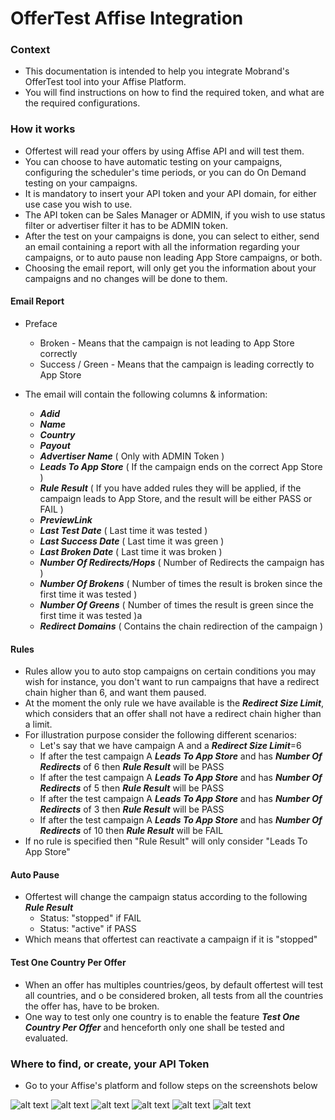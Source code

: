 # OfferTest Affise Integration

### Context

 * This documentation is intended to help you integrate Mobrand's OfferTest tool into your Affise Platform.
 * You will find instructions on how to find the required token, and what are the required configurations.
 
### How it works
 
 * Offertest will read your offers by using Affise API and will test them.
 * You can choose to have automatic testing on your campaigns, configuring the scheduler's time periods, or you can do On Demand testing on your campaigns.
 * It is mandatory to insert your API token and your API domain, for either use case you wish to use.
 * The API token can be Sales Manager or ADMIN, if you wish to use status filter or advertiser filter it has to be ADMIN token.
 * After the test on your campaigns is done, you can select to either, send an email containing a report with all the information regarding your campaigns, or to auto pause non leading App Store campaigns, or both. 
 * Choosing the email report, will only get you the information about your campaigns and no changes will be done to them.
 
#### Email Report

 * Preface 
    * Broken - Means that the campaign is not leading to App Store correctly
    * Success / Green - Means that the campaign is leading correctly to App Store

 * The email will contain the following columns & information:
    * ***Adid***
    * ***Name***
    * ***Country***
    * ***Payout***
    * ***Advertiser Name*** ( Only with ADMIN Token )
    * ***Leads To App Store*** ( If the campaign ends on the correct App Store )
    * ***Rule Result*** ( If you have added rules they will be applied, if the campaign leads to App Store, and the result will be either PASS or FAIL )
    * ***PreviewLink***
    * ***Last Test Date*** ( Last time it was tested )
    * ***Last Success Date*** ( Last time it was green )
    * ***Last Broken Date*** ( Last time it was broken )
    * ***Number Of Redirects/Hops*** ( Number of Redirects the campaign has )
    * ***Number Of Brokens*** ( Number of times the result is broken since the first time it was tested )
    * ***Number Of Greens*** ( Number of times the result is green since the first time it was tested )a
    * ***Redirect Domains*** ( Contains the chain redirection of the campaign  )
     
#### Rules

 * Rules allow you to auto stop campaigns on certain conditions you may wish for instance, you don't want to run campaigns that have a redirect chain higher than 6, and want them paused.
 * At the moment the only rule we have available is the ***Redirect Size Limit***, which considers that an offer shall not have a redirect chain higher than a limit.
 * For illustration purpose consider the following different scenarios:
    * Let's say that we have campaign A and a ***Redirect Size Limit***=6
    * If after the test campaign A ***Leads To App Store*** and has ***Number Of Redirects*** of 6 then ***Rule Result*** will be PASS
    * If after the test campaign A ***Leads To App Store*** and has ***Number Of Redirects*** of 5 then ***Rule Result*** will be PASS
    * If after the test campaign A ***Leads To App Store*** and has ***Number Of Redirects*** of 3 then ***Rule Result*** will be PASS
    * If after the test campaign A ***Leads To App Store*** and has ***Number Of Redirects*** of 10 then ***Rule Result*** will be FAIL
 * If no rule is specified then "Rule Result" will only consider "Leads To App Store"

#### Auto Pause

 * Offertest will change the campaign status according to the following ***Rule Result***
    * Status: "stopped" if FAIL
    * Status: "active" if PASS
 * Which means that offertest can reactivate a campaign if it is "stopped"


#### Test One Country Per Offer

 * When an offer has multiples countries/geos, by default offertest will test all countries, and o be considered broken, all tests from all the countries the offer has, have to be broken.
 * One way to test only one country is to enable the feature ***Test One Country Per Offer*** and henceforth only one shall be tested and evaluated. 

### Where to find, or create, your API Token 

 * Go to your Affise's platform and follow steps on the screenshots below
 
 ![alt text](http://static.mobrand.net/ss_offertest/affise_1.png "")
 ![alt text](http://static.mobrand.net/ss_offertest/affise_2.png "")
 ![alt text](http://static.mobrand.net/ss_offertest/affise_3.png "")
 ![alt text](http://static.mobrand.net/ss_offertest/affise_4.png "")
 ![alt text](http://static.mobrand.net/ss_offertest/affise_5.png "")
 ![alt text](http://static.mobrand.net/ss_offertest/affise_6.png "")



